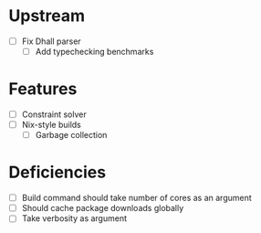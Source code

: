 # Upstream
- [ ] Fix Dhall parser
  - [ ] Add typechecking benchmarks
# Features
- [ ] Constraint solver
- [ ] Nix-style builds
  - [ ] Garbage collection
# Deficiencies
- [ ] Build command should take number of cores as an argument
- [ ] Should cache package downloads globally
- [ ] Take verbosity as argument

